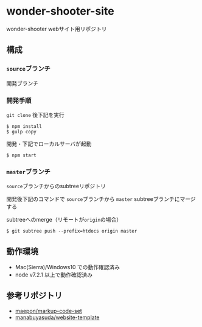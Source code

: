 # wonder-shooter-site

wonder-shooter webサイト用リポジトリ

## 構成

### `source`ブランチ

開発ブランチ

### 開発手順

`git clone` 後下記を実行

```
$ npm install
$ gulp copy
```

開発・下記でローカルサーバが起動

```
$ npm start
```

### `master`ブランチ

`source`ブランチからのsubtreeリポジトリ

開発後下記のコマンドで `source`ブランチから `master` subtreeブランチにマージする

subtreeへのmerge（リモートが`origin`の場合）

```
$ git subtree push --prefix=htdocs origin master
```

## 動作環境

- Mac(Sierra)/Windows10 での動作確認済み
- node v7.2.1 以上で動作確認済み

## 参考リポジトリ

- [maepon/markup-code-set](https://github.com/maepon/markup-code-set)
- [manabuyasuda/website-template](https://github.com/manabuyasuda/website-template)


